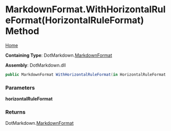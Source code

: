 # MarkdownFormat\.WithHorizontalRuleFormat\(HorizontalRuleFormat\) Method

[Home](../../../README.md)

**Containing Type**: DotMarkdown\.[MarkdownFormat](../README.md)

**Assembly**: DotMarkdown\.dll

```csharp
public MarkdownFormat WithHorizontalRuleFormat(in HorizontalRuleFormat horizontalRuleFormat)
```

### Parameters

**horizontalRuleFormat**

### Returns

DotMarkdown\.[MarkdownFormat](../README.md)


